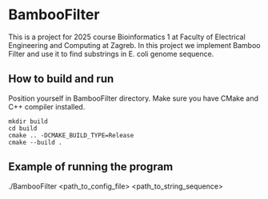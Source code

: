 # BambooFilter
This is a project for 2025 course Bioinformatics 1 at Faculty of Electrical Engineering and Computing at Zagreb.
In this project we implement Bamboo Filter and use it to find substrings in E. coli genome sequence.

## How to build and run
Position yourself in BambooFilter directory. Make sure you have CMake and C++ compiler installed.
```
mkdir build
cd build
cmake .. -DCMAKE_BUILD_TYPE=Release
cmake --build .
```
## Example of running the program
./BambooFilter <path_to_config_file> <path_to_string_sequence>
